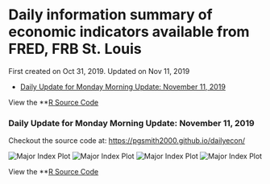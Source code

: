 Daily information summary of economic indicators available from FRED,
FRB St. Louis
================
First created on Oct 31, 2019. Updated on Nov 11, 2019

  - [Daily Update for Monday Morning Update: November 11,
    2019](#daily-update-for-monday-morning-update-november-11-2019)

View the \*\*[R Source Code](code.md)

### Daily Update for Monday Morning Update: November 11, 2019

Checkout the source code at: <https://pgsmith2000.github.io/dailyecon/>

![Major Index
Plot](https://pgsmith2000.github.io/dailyecon/output/g1.png) ![Major
Index Plot](https://pgsmith2000.github.io/dailyecon/output/g2.png)
![Major Index
Plot](https://pgsmith2000.github.io/dailyecon/output/g3.png) ![Major
Index Plot](https://pgsmith2000.github.io/dailyecon/output/g4.png)

View the \*\*[R Source Code](code.md)

